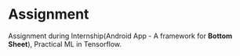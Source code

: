 # Assignment
Assignment during Internship(Android App - A framework for **Bottom Sheet**), Practical ML in Tensorflow.
